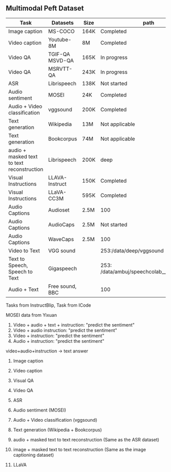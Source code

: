 ## Multimodal Peft Dataset

| Task                                   | Datasets                                      | Size          | path            |
|----------------------------------------|-----------------------------------------------|---------------|-----------------|
| Image caption                          | MS-COCO                                       | 164K          | Completed       |
| Video caption                          | Youtube-8M                                    | 8M            | Completed       |
| Video QA                               | TGIF-QA MSVD-QA                               | 165K          | In progress     |
| Video QA                               | MSRVTT-QA                                     | 243K          | In progress     |
| ASR                                    | Librispeech                                   | 138K          | Not started     |
| Audio sentiment                        | MOSEI                                         | 24K           | Completed       |
| Audio + Video classification           | vggsound                                      | 200K          | Completed       |
| Text generation                        | Wikipedia                                     | 13M           | Not applicable |
| Text generation                        | Bookcorpus                                    | 74M           | Not applicable |
| audio + masked text to text reconstruction | Librispeech                                | 200K          | deep    |
| Visual Instructions                    | LLAVA-Instruct                                | 150K          | Completed       |
| Visual Instructions                    | LLaVA-CC3M                                    | 595K          | Completed       |
| Audio Captions                         | Audioset                                      | 2.5M          |  100     |
| Audio Captions                         | AudioCaps                                     | 2.5M          | Not started     |
| Audio Captions                         | WaveCaps                                      | 2.5M          | 100     |
| Video to Text                           | VGG sound                                     |               | 253:/data/deep/vggsound|
| Text to Speech, Speech to Text          | Gigaspeech                                   |               | 253: /data/ambuj/speechcolab___gigaspeech|
| Audio + Text                           | Free sound, BBC                              |                | 100          | 

Tasks from InstructBlip, 
Task from ICode

MOSEI data from Yixuan
1. Video + audio + text + instruction: "predict the sentiment" 
2. Video + audio instruction: "predict the sentiment"
3. Video + instruction: "predict the sentiment"
4. Audio + instruction: "predict the sentiment"

video+audio+instruction -> text answer

1. Image caption
2. Video caption
3. Visual QA
4. Video QA
5. ASR
6. Audio sentiment (MOSEI)
7. Audio + Video classification (vggsound)
8. Text generation (Wikipedia + Bookcorpus)
9. audio + masked text to text reconstruction (Same as the ASR dataset)
10. image + masked text to text reconstruction (Same as the image captioning dataset)

11. LLaVA
